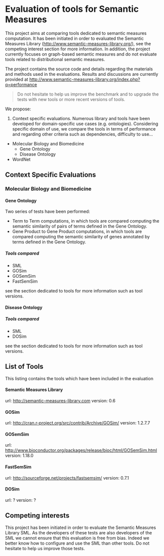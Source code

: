 Evaluation of tools for Semantic Measures
==============================================================

This project aims at comparing tools dedicated to semantic measures computation.
It has been initiated in order to evaluated the Semantic Measures Library (http://www.semantic-measures-library.org/), see the competing interest section for more information. 
In addition, the project currently focuses on graph-based semantic measures and do not evaluate tools related to distributional semantic measures.

The project contains the source code and details regarding the materials and methods used in the evaluations.
Results and discussions are currently provided at http://www.semantic-measures-library.org/index.php?q=performance

> Do not hesitate to help us improve the benchmark and to upgrade the tests with new tools or more recent versions of tools.

We propose:

1. Context specific evaluations. Numerous library and tools have been developed for domain-specific use cases (e.g. ontologies). 
Considering specific domain of use, we compare the tools in terms of performance and regarding other criteria such as dependencies, difficulty to use...

 * Molecular Biology and Biomedicine
   * Gene Ontology
   * Disease Ontology
 * WordNet

Context Specific Evaluations
--------------

### Molecular Biology and Biomedicine

#### Gene Ontology

Two series of tests have been performed:
* Term to Term computations, in which tools are compared computing the semantic similarity of pairs of terms defined in the Gene Ontology.
* Gene Product to Gene Product computations, in which tools are compared computing the semantic similarity of genes annotated by terms defined in the Gene Ontology.

##### Tools compared 
* SML
* GOSim
* GOSemSim
* FastSemSim

see the section dedicated to tools for more information such as tool versions.


#### Disease Ontology

##### Tools compared 
* SML
* DOSim

see the section dedicated to tools for more information such as tool versions.


List of Tools
--------------

This listing contains the tools which have been included in the evaluation

#### Semantic Measures Library 
url: http://semantic-measures-library.com
version: 0.6

#### GOSim

url: http://cran.r-project.org/src/contrib/Archive/GOSim/
version: 1.2.7.7

#### GOSemSim

url: http://www.bioconductor.org/packages/release/bioc/html/GOSemSim.html
version:  1.18.0

#### FastSemSim

url: http://sourceforge.net/projects/fastsemsim/
version: 0.7.1

#### DOSim

url: ?
version: ?

 
Competing interests
--------------------

This project has been initiated in order to evaluate the Semantic Measures Library SML.
As the developers of these tests are also developers of the SML we cannot ensure that this evaluation is free from bias.
Indeed we better know how to configure and use the SML than other tools. Do not hesitate to help us improve those tests.

